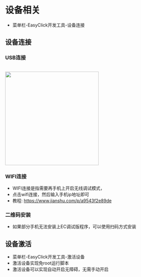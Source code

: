 
# 设备相关

- 菜单栏-EasyClick开发工具-设备连接

## 设备连接
### USB连接
<br/>
<img src='/zh-cn/images/getstart-5.jpg' width='300' >

### WIFI连接
- WIFI连接是指需要再手机上开启无线调试模式，
- 点击wifi连接，然后输入手机ip地址即可
- 教程: https://www.jianshu.com/p/a9543f2e89de
### 二维码安装

- 如果部分手机无法安装上EC调试版程序，可以使用扫码方式安装

## 设备激活
- 菜单栏-EasyClick开发工具-激活设备
- 激活设备实现免root运行脚本
- 激活设备可以实现自动开启无障碍，无需手动开启



